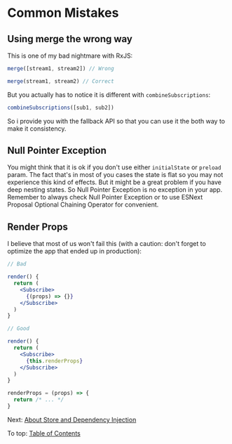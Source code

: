# Common Mistakes

## Using merge the wrong way

This is one of my bad nightmare with RxJS:

```jsx
merge([stream1, stream2]) // Wrong

merge(stream1, stream2) // Correct
```

But you actually has to notice it is different with `combineSubscriptions`:

```jsx
combineSubscriptions([sub1, sub2])
```

So i provide you with the fallback API so that you can use it the both way to make it consistency.

## Null Pointer Exception

You might think that it is ok if you don't use either `initialState` or `preload` param. The fact that's in most of you cases the state is flat so you may not experience this kind of effects. But it might be a great problem if you have deep nesting states. So Null Pointer Exception is no exception in your app. Remember to always check Null Pointer Exception or to use ESNext Proposal Optional Chaining Operator for convenient.

## Render Props

I believe that most of us won't fail this (with a caution: don't forget to optimize the app that ended up in production):

```jsx
// Bad

render() {
  return (
    <Subscribe>
      {(props) => {}}
    </Subscribe>
  )
}

// Good

render() {
  return (
    <Subscribe>
      {this.renderProps}
    </Subscribe>
  )
}

renderProps = (props) => {
  return /* ... */
}
```

Next: [About Store and Dependency Injection](StoreAndDI.md)

To top: [Table of Contents](Wiki.md)
